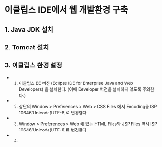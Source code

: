 # 이클립스 IDE에서 웹 개발환경 구축
## 1. Java JDK 설치
## 2. Tomcat 설치
## 3. 이클립스 환경 설정
- 1. 이클립스 EE 버전 (Eclipse IDE for Enterprise Java and Web Developers) 을 설치한다. (이때 Developer 버전을 설치하지 않도록 주의한다.)
- 2. 상단의 Window > Preferences > Web > CSS Files 에서 Encoding을 ISP 10646/Unicode(UTF-8)로 변경한다.
- 3. Window > Preferences > Web 에 있는 HTML Files와 JSP Files 역시 ISP 10646/Unicode(UTF-8)로 변경한다.
- 4. 
